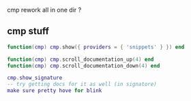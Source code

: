 cmp rework
all in one dir ?

## cmp stuff

```lua
function(cmp) cmp.show({ providers = { 'snippets' } }) end

function(cmp) cmp.scroll_documentation_up(4) end
function(cmp) cmp.scroll_documentation_down(4) end

cmp.show_signature
-- try getting docs for it as well (in signatore)
make sure pretty hove for blink
```
